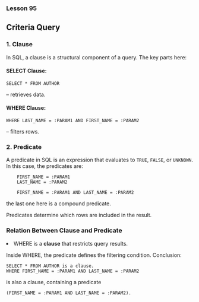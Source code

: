 ### Lesson 95
## Criteria Query

### 1. Clause
   In SQL, a clause is a structural component of a query. The key parts here:

#### SELECT Clause: 
    SELECT * FROM AUTHOR
– retrieves data.

#### WHERE Clause: 
    WHERE LAST_NAME = :PARAM1 AND FIRST_NAME = :PARAM2 
– filters rows.

### 2. Predicate
   A predicate in SQL is an expression that evaluates to <code>TRUE</code>, <code>FALSE</code>, or <code>UNKNOWN</code>. In this case, the predicates are:

        FIRST_NAME = :PARAM1
        LAST_NAME = :PARAM2
        
        FIRST_NAME = :PARAM1 AND LAST_NAME = :PARAM2 

the last one here is a compound predicate.

Predicates determine which rows are included in the result.

### Relation Between Clause and Predicate

<li> WHERE is a <b>clause</b> that restricts query results.

Inside WHERE, the predicate defines the filtering condition.
Conclusion:

    SELECT * FROM AUTHOR is a clause.
    WHERE FIRST_NAME = :PARAM1 AND LAST_NAME = :PARAM2

 is also a clause, containing a predicate 
        
    (FIRST_NAME = :PARAM1 AND LAST_NAME = :PARAM2).






